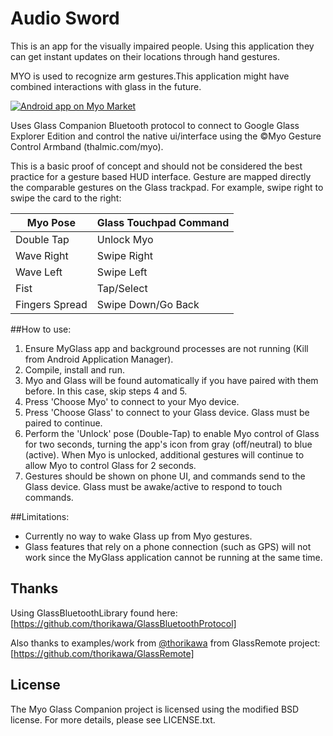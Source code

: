 # Audio Sword

This is an app for the visually impaired people. Using this application they can get instant updates on their locations through hand gestures.

MYO is used to recognize arm gestures.This application might have combined interactions with glass in the future.

<a href="https://market.myo.com/app/55243f41e4b0526c9cb198c0/">
  <img alt="Android app on Myo Market"
       src="https://s3.amazonaws.com/thalmicdownloads/misc/myo_market_badge.png" />
</a>

Uses Glass Companion Bluetooth protocol to connect to Google Glass Explorer Edition and control the native ui/interface using the &copy;Myo Gesture Control Armband (thalmic.com/myo).

This is a basic proof of concept and should not be considered the best practice for a gesture based HUD interface. Gesture are mapped directly the comparable gestures on the Glass trackpad. For example, swipe right to swipe the card to the right:

|Myo Pose       | Glass Touchpad Command|
|---------------|-----------------------|
|Double Tap     | Unlock Myo            |
|Wave Right     | Swipe Right           |
|Wave Left      | Swipe Left            |
|Fist           | Tap/Select            |
|Fingers Spread | Swipe Down/Go Back    |

##How to use:
1. Ensure MyGlass app and background processes are not running (Kill from Android Application Manager).
1. Compile, install and run.
1. Myo and Glass will be found automatically if you have paired with them before. In this case, skip steps 4 and 5.
1. Press 'Choose Myo' to connect to your Myo device.
1. Press 'Choose Glass' to connect to your Glass device. Glass must be paired to continue.
1. Perform the 'Unlock' pose (Double-Tap) to enable Myo control of Glass for two seconds, turning the app's icon from gray (off/neutral) to blue (active). When Myo is unlocked, additional gestures will continue to allow Myo to control Glass for 2 seconds.
1. Gestures should be shown on phone UI, and commands send to the Glass device. Glass must be awake/active to respond to touch commands.

##Limitations:
- Currently no way to wake Glass up from Myo gestures.
- Glass features that rely on a phone connection (such as GPS) will not work since the MyGlass application cannot be running at the same time.

## Thanks

Using GlassBluetoothLibrary found here:
[https://github.com/thorikawa/GlassBluetoothProtocol]

Also thanks to examples/work from [@thorikawa](https://github.com/thorikawa) from GlassRemote project:
[https://github.com/thorikawa/GlassRemote]

## License

The Myo Glass Companion project is licensed using the modified BSD license. For more details, please see LICENSE.txt.

